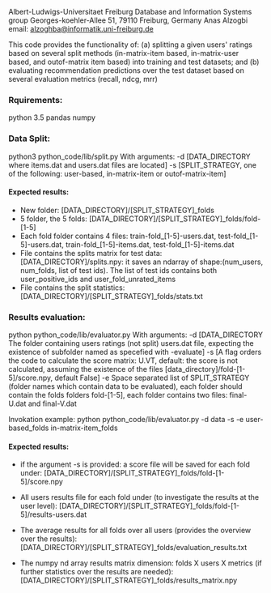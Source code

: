 Albert-Ludwigs-Universitaet Freiburg
Database and Information Systems group
Georges-koehler-Allee 51, 79110 Freiburg, Germany
Anas Alzogbi
email: alzoghba@informatik.uni-freiburg.de


This code provides the functionality of: (a) splitting a given users' ratings based on several split methods (in-matrix-item based, in-matrix-user based, and outof-matrix item based) into training and test datasets;
and (b) evaluating recommendation predictions over the test dataset based on several evaluation metrics (recall, ndcg, mrr)

### Rquirements:
python 3.5
pandas
numpy


### Data Split:
python3  python_code/lib/split.py
With arguments:
\-d [DATA_DIRECTORY where items.dat and users.dat files are located]
\-s [SPLIT_STRATEGY, one of the following: user-based, in-matrix-item or outof-matrix-item]

#### Expected results:
- New folder: [DATA_DIRECTORY]/[SPLIT_STRATEGY]_folds
- 5 folder, the 5 folds: [DATA_DIRECTORY]/[SPLIT_STRATEGY]_folds/fold-[1-5]
- Each fold folder contains 4 files: train-fold_[1-5]-users.dat, test-fold_[1-5]-users.dat, train-fold_[1-5]-items.dat, test-fold_[1-5]-items.dat
- File contains the splits matrix for test data: [DATA_DIRECTORY]/splits.npy:
 it saves an ndarray of shape:(num_users, num_folds, list of test ids). The list of test ids contains both user_positive_ids and user_fold_unrated_items
- File contains the split statistics: [DATA_DIRECTORY]/[SPLIT_STRATEGY]_folds/stats.txt



### Results evaluation:
python python_code/lib/evaluator.py
With arguments:
\-d [DATA_DIRECTORY The folder containing users ratings (not split) users.dat file, expecting the existence of subfolder named as specefied with -evaluate]
\-s [A flag orders the code to calculate the score matrix: U.VT, default: the score is not calculated, assuming the existence of the files [data_directory]/fold-[1-5]/score.npy, default False]
\-e Space separated list of SPLIT_STRATEGY (folder names which contain data to be evaluated), each folder should contain the folds folders fold-[1-5], each folder contains two files: final-U.dat and final-V.dat

Invokation example: python python_code/lib/evaluator.py -d data -s -e user-based_folds in-matrix-item_folds

#### Expected results:
- if the argument -s is provided: a score file will be saved for each fold under:
[DATA_DIRECTORY]/[SPLIT_STRATEGY]_folds/fold-[1-5]/score.npy

- All users results file for each fold under (to investigate the results at the user level):
[DATA_DIRECTORY]/[SPLIT_STRATEGY]_folds/fold-[1-5]/results-users.dat

- The average results for all folds over all users (provides the overview over the results):
[DATA_DIRECTORY]/[SPLIT_STRATEGY]_folds/evaluation_results.txt

- The numpy nd array results matrix dimension: folds X users X metrics (if further statistics over the results are needed):
[DATA_DIRECTORY]/[SPLIT_STRATEGY]_folds/results_matrix.npy